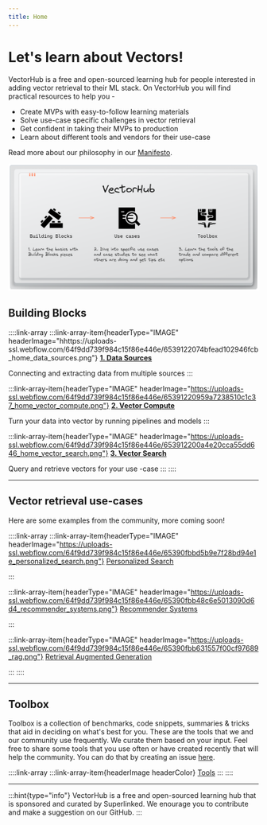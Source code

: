 ```yaml
---
title: Home
---
```


# Let's learn about Vectors!

VectorHub is a free and open-sourced learning hub for people interested in adding vector retrieval to their ML stack. On VectorHub you will find practical resources to help you -

* Create MVPs with easy-to-follow learning materials
* Solve use-case specific challenges in vector retrieval
* Get confident in taking their MVPs to production
* Learn about different tools and vendors for their use-case

Read more about our philosophy in our [Manifesto](manifesto.md).

![VectorHub explainer image](assets/misc/home_cover.png)

## Building Blocks

::::link-array
:::link-array-item{headerType="IMAGE" headerImage="hhttps://uploads-ssl.webflow.com/64f9dd739f984c15f86e446e/6539122074bfead102946fcb_home_data_sources.png"}
[**1. Data Sources**](building_blocks/data_sources/readme.md)

Connecting and extracting data from multiple sources
:::

:::link-array-item{headerType="IMAGE" headerImage="https://uploads-ssl.webflow.com/64f9dd739f984c15f86e446e/65391220959a7238510c1c37_home_vector_compute.png"}
[**2. Vector Compute**](building_blocks/vector_compute/readme.md)

Turn your data into vector by running pipelines and models
:::

:::link-array-item{headerType="IMAGE" headerImage="https://uploads-ssl.webflow.com/64f9dd739f984c15f86e446e/653912200a4e20cca55dd646_home_vector_search.png"}
[**3. Vector Search**](building_blocks/vector_search/readme.md)

Query and retrieve vectors for your use -case
:::
::::

***

## Vector retrieval use-cases

Here are some examples from the community, more coming soon!

::::link-array
:::link-array-item{headerType="IMAGE" headerImage="https://uploads-ssl.webflow.com/64f9dd739f984c15f86e446e/65390fbbd5b9e7f28bd94e1e_personalized_search.png"}
[Personalized Search](use_cases/personalized_search.md)

:::

:::link-array-item{headerType="IMAGE" headerImage="https://uploads-ssl.webflow.com/64f9dd739f984c15f86e446e/65390fbb48c6e5013090d6d4_recommender_systems.png"}
[Recommender Systems](use_cases/recommender_systems.md)

:::

:::link-array-item{headerType="IMAGE" headerImage="https://uploads-ssl.webflow.com/64f9dd739f984c15f86e446e/65390fbb631557f00cf97689_rag.png"}
[Retrieval Augmented Generation](use_cases/retrieval_augmented_generation.md)

:::
::::

***

## Toolbox

Toolbox is a collection of benchmarks, code snippets, summaries & tricks that aid in deciding on what's best for you. These are the tools that we and our community use frequently. We curate them based on your input. Feel free to share some tools that you use often or have created recently that will help the community. You can do that by creating an issue [here](https://github.com/superlinked/VectorHub/issues/new).

::::link-array
:::link-array-item{headerImage headerColor}
[Tools](tools/readme.md)
:::
::::

***

:::hint{type="info"}
VectorHub is a free and open-sourced learning hub that is sponsored and curated by Superlinked. We enourage you to contribute and make a suggestion on our GitHub.
:::
